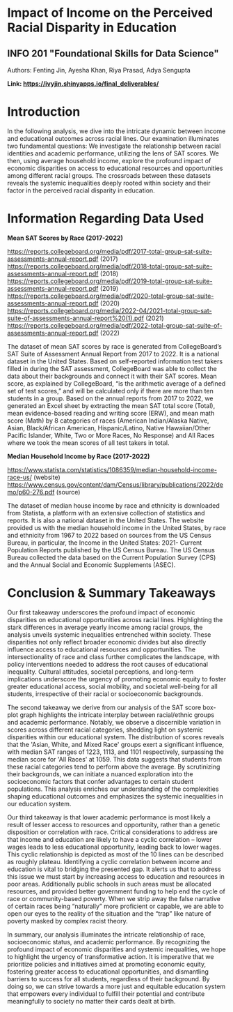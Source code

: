 # Impact of Income on the Perceived Racial Disparity in Education
## INFO 201 "Foundational Skills for Data Science"

Authors: Fenting Jin, Ayesha Khan, Riya Prasad, Adya Sengupta

**Link: https://ivyjin.shinyapps.io/final_deliverables/**

# Introduction
In the following analysis, we dive into the intricate dynamic between income and educational outcomes across racial lines. Our examination illuminates two fundamental questions: We investigate the relationship between racial identities and academic performance, utilizing the lens of SAT scores. We then, using average household income, explore the profound impact of economic disparities on access to educational resources and opportunities among different racial groups. The crossroads between these datasets reveals the systemic inequalities deeply rooted within society and their factor in the perceived racial disparity in education.

# Information Regarding Data Used

**Mean SAT Scores by Race (2017-2022)**

https://reports.collegeboard.org/media/pdf/2017-total-group-sat-suite-assessments-annual-report.pdf (2017)
https://reports.collegeboard.org/media/pdf/2018-total-group-sat-suite-assessments-annual-report.pdf (2018)
https://reports.collegeboard.org/media/pdf/2019-total-group-sat-suite-assessments-annual-report.pdf (2019)
https://reports.collegeboard.org/media/pdf/2020-total-group-sat-suite-assessments-annual-report.pdf (2020)
https://reports.collegeboard.org/media/2022-04/2021-total-group-sat-suite-of-assessments-annual-report%20(1).pdf (2021)
https://reports.collegeboard.org/media/pdf/2022-total-group-sat-suite-of-assessments-annual-report.pdf (2022)

The dataset of mean SAT scores by race is generated from CollegeBoard’s SAT Suite of Assessment Annual Report from 2017 to 2022. It is a national dataset in the United States. Based on self-reported information test takers filled in during the SAT assessment, CollegeBoard was able to collect the data about their backgrounds and connect it with their SAT scores. Mean score, as explained by CollegeBoard, “is the arithmetic average of a defined set of test scores,” and will be calculated only if there are more than ten students in a group. Based on the annual reports from 2017 to 2022, we generated an Excel sheet by extracting the mean SAT total score (Total), mean evidence-based reading and writing score (ERW), and mean math score (Math) by 8 categories of races (American Indian/Alaska Native, Asian, Black/African American, Hispanic/Latino, Native Hawaiian/Other Pacific Islander, White, Two or More Races, No Response) and All Races where we took the mean scores of all test takers in total.

**Median Household Income by Race (2017-2022)**

https://www.statista.com/statistics/1086359/median-household-income-race-us/ (website)
https://www.census.gov/content/dam/Census/library/publications/2022/demo/p60-276.pdf (source)

The dataset of median house income by race and ethnicity is downloaded from Statista, a platform with an extensive collection of statistics and reports. It is also a national dataset in the United States. The website provided us with the median household income in the United States, by race and ethnicity from 1967 to 2022 based on sources from the US Census Bureau, in particular, the Income in the United States: 2021- Current Population Reports published by the US Census Bureau. The US Census Bureau collected the data based on the Current Population Survey (CPS) and the Annual Social and Economic Supplements (ASEC).


# Conclusion & Summary Takeaways
Our first takeaway underscores the profound impact of economic disparities on educational opportunities across racial lines. Highlighting the stark differences in average yearly income among racial groups, the analysis unveils systemic inequalities entrenched within society. These disparities not only reflect broader economic divides but also directly influence access to educational resources and opportunities. The intersectionality of race and class further complicates the landscape, with policy interventions needed to address the root causes of educational inequality. Cultural attitudes, societal perceptions, and long-term implications underscore the urgency of promoting economic equity to foster greater educational access, social mobility, and societal well-being for all students, irrespective of their racial or socioeconomic backgrounds.

The second takeaway we derive from our analysis of the SAT score box-plot graph highlights the intricate interplay between racial/ethnic groups and academic performance. Notably, we observe a discernible variation in scores across different racial categories, shedding light on systemic disparities within our educational system. The distribution of scores reveals that the 'Asian, White, and Mixed Race' groups exert a significant influence, with median SAT ranges of 1223, 1113, and 1101 respectively, surpassing the median score for 'All Races' at 1059. This data suggests that students from these racial categories tend to perform above the average. By scrutinizing their backgrounds, we can initiate a nuanced exploration into the socioeconomic factors that confer advantages to certain student populations. This analysis enriches our understanding of the complexities shaping educational outcomes and emphasizes the systemic inequalities in our education system.

Our third takeaway is that lower academic performance is most likely a result of lesser access to resources and opportunity, rather than a genetic disposition or correlation with race. Critical considerations to address are that income and education are likely to have a cyclic correlation – lower wages leads to less educational opportunity, leading back to lower wages. This cyclic relationship is depicted as most of the 10 lines can be described as roughly plateau. Identifying a cyclic correlation between income and education is vital to bridging the presented gap. It alerts us that to address this issue we must start by increasing access to education and resources in poor areas. Additionally public schools in such areas must be allocated resources, and provided better government funding to help end the cycle of race or community-based poverty. When we strip away the false narrative of certain races being “naturally” more proficient or capable, we are able to open our eyes to the reality of the situation and the “trap” like nature of poverty masked by complex racist theory.

In summary, our analysis illuminates the intricate relationship of race, socioeconomic status, and academic performance. By recognizing the profound impact of economic disparities and systemic inequalities, we hope to highlight the urgency of transformative action. It is imperative that we prioritize policies and initiatives aimed at promoting economic equity, fostering greater access to educational opportunities, and dismantling barriers to success for all students, regardless of their background. By doing so, we can strive towards a more just and equitable education system that empowers every individual to fulfill their potential and contribute meaningfully to society no matter their cards dealt at birth.
